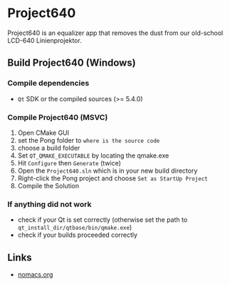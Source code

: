 # Project640
 Project640 is an equalizer app that removes the dust from our old-school LCD-640 Linienprojektor.

## Build Project640 (Windows)
### Compile dependencies
- `Qt` SDK or the compiled sources (>= 5.4.0)

### Compile Project640 (MSVC)
1. Open CMake GUI
2. set the Pong folder to `where is the source code`
3. choose a build folder
4. Set `QT_QMAKE_EXECUTABLE` by locating the qmake.exe
5. Hit `Configure` then `Generate` (twice)
6. Open the `Project640.sln` which is in your new build directory
7. Right-click the Pong project and choose `Set as StartUp Project`
8. Compile the Solution

### If anything did not work
- check if your Qt is set correctly (otherwise set the path to `qt_install_dir/qtbase/bin/qmake.exe`)
- check if your builds proceeded correctly

## Links
- [nomacs.org](https://nomacs.org)


